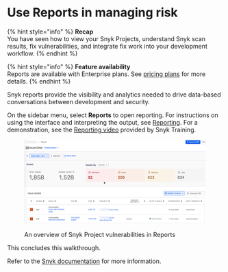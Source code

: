 # Use Reports in managing risk

{% hint style="info" %}
**Recap**\
You have seen how to view your Snyk Projects, understand Snyk scan results, fix vulnerabilities, and integrate fix work into your development workflow.
{% endhint %}

{% hint style="info" %}
**Feature availability**\
Reports are available with Enterprise plans. See [pricing plans](https://snyk.io/plans/) for more details.
{% endhint %}

Snyk reports provide the visibility and analytics needed to drive data-based conversations between development and security.

On the sidebar menu, select **Reports** to open reporting. For instructions on using the interface and interpreting the output, see [Reporting](../../manage-issues/reporting/). For a demonstration, see the [Reporting video](https://training.snyk.io/learn/course/using-snyk-reports/main/using-snyk-reports) provided by Snyk Training.

<figure><img src="../../.gitbook/assets/2023-10-31_11-00-19.png" alt="An overview of Snyk Project vulnerabilities in Reports"><figcaption><p>An overview of Snyk Project vulnerabilities in Reports</p></figcaption></figure>

This concludes this walkthrough.

Refer to the [Snyk documentation](../../) for more information.
